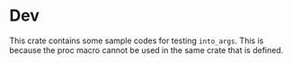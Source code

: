 # Dev

This crate contains some sample codes for testing `into_args`. This is because the proc macro
cannot be used in the same crate that is defined.
